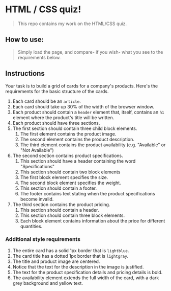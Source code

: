 # HTML / CSS quiz! 

>This repo contains my work on the HTML/CSS quiz.

## How to use:

>Simply load the page, and compare- if you wish- what you see to the requirements below.

## Instructions

Your task is to build a grid of cards for a company's products. Here's the requirements for the basic structure of the cards.

1. Each card should be an `article`.
1. Each card should take up 30% of the width of the browser window.
1. Each product should contain a `header` element that, itself, contains an `h1` element where the product's title will be written.
1. Each product should have three sections.
1. The first section should contain three child block elements.
    1. The first element contains the product image.
    1. The second element contains the product description.
    1. The third element contains the product availability (e.g. "Available" or "Not Available")
1. The second section contains product specifications.
    1. This section should have a header containing the word "Specifications"
    1. This section should contain two block elements
    1. The first block element specifies the size.
    1. The second block element specifies the weight.
    1. This section should contain a footer.
    1. The footer contains text stating when the product specifications become invalid.
1. The third section contains the product pricing.
    1. This section should contain a header.
    1. This section should contain three block elements.
    1. Each block element contains information about the price for different quantities.

### Additional style requirements

1. The entire card has a solid 1px border that is `lightblue`.
1. The card title has a dotted 1px border that is `lightgray`.
1. The title and product image are centered.
1. Notice that the text for the description in the image is justified.
1. The text for the product specification details and pricing details is bold.
1. The availability element extends the full width of the card, with a dark grey background and yellow text.
